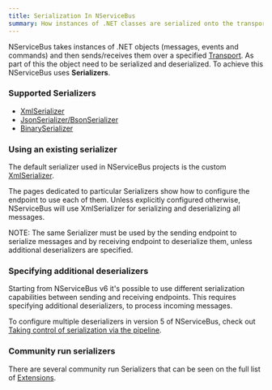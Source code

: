 ```yaml
---
title: Serialization In NServiceBus
summary: How instances of .NET classes are serialized onto the transport.
---
```


NServiceBus takes instances of .NET objects (messages, events and commands) and then sends/receives them over a specified [Transport](/nservicebus/transports/). As part of this the object need to be serialized and deserialized. To achieve this NServiceBus uses **Serializers**.

### Supported Serializers
- [XmlSerializer](xml.md)
- [JsonSerializer/BsonSerializer](json.md)
- [BinarySerializer](binary.md)

### Using an existing serializer

The default serializer used in NServiceBus projects is the custom [XmlSerializer](xml.md).

The pages dedicated to particular Serializers show how to configure the endpoint to use each of them. Unless explicitly configured otherwise, NServiceBus will use XmlSerializer for serializing and deserializing all messages.

NOTE: The same Serializer must be used by the sending endpoint to serialize messages and by receiving endpoint to deserialize them, unless additional deserializers are specified.

### Specifying additional deserializers

Starting from NServiceBus v6 it's possible to use different serialization capabilities between sending and receiving endpoints. This requires specifying additional deserializers, to process  incoming messages.

<!-- import AdditionalDeserializers -->

To configure multiple deserializers in version 5 of NServiceBus, check out [Taking control of serialization via the pipeline](/samples/pipeline/multi-serializer/).

### Community run serializers

There are several community run Serializers that can be seen on the full list of [Extensions](/platform/extensions.md#serializers).
